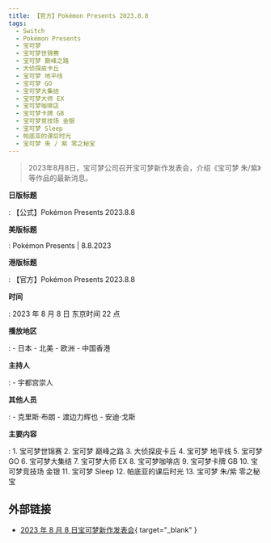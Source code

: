 ```yaml
---
title: 【官方】Pokémon Presents 2023.8.8
tags:
  - Switch
  - Pokémon Presents
  - 宝可梦
  - 宝可梦世锦赛
  - 宝可梦 巅峰之路
  - 大侦探皮卡丘
  - 宝可梦 地平线
  - 宝可梦 GO
  - 宝可梦大集结
  - 宝可梦大师 EX
  - 宝可梦咖啡店
  - 宝可梦卡牌 GB
  - 宝可梦竞技场 金银
  - 宝可梦 Sleep
  - 帕底亚的课后时光
  - 宝可梦 朱 / 紫 零之秘宝
---
```


> 2023年8月8日，宝可梦公司召开宝可梦新作发表会，介绍《宝可梦 朱/紫》等作品的最新消息。

**日版标题**

:	【公式】Pokémon Presents 2023.8.8

**美版标题**

: 	Pokémon Presents | 8.8.2023

**港版标题**

:	【官方】Pokémon Presents 2023.8.8

**时间**

:	2023 年 8 月 8 日 东京时间 22 点

**播放地区**

: 	- 日本
	- 北美
  	- 欧洲
  	- 中国香港

**主持人**

:	- 宇都宫崇人

**其他人员**

:	- 克里斯·布朗
	- 渡边力辉也
	- 安迪·戈斯

**主要内容**

:	1. 宝可梦世锦赛
	2. 宝可梦 巅峰之路
	3. 大侦探皮卡丘
	4. 宝可梦 地平线
	5. 宝可梦 GO
	6. 宝可梦大集结
	7. 宝可梦大师 EX
	8. 宝可梦咖啡店
	9. 宝可梦卡牌 GB
	10. 宝可梦竞技场 金银
	11. 宝可梦 Sleep
	12. 帕底亚的课后时光
	13. 宝可梦 朱/紫 零之秘宝

## 外部链接

- [2023 年 8 月 8 日宝可梦新作发表会](https://www.bilibili.com/video/BV1Nj41167nz/){ target="_blank" }

